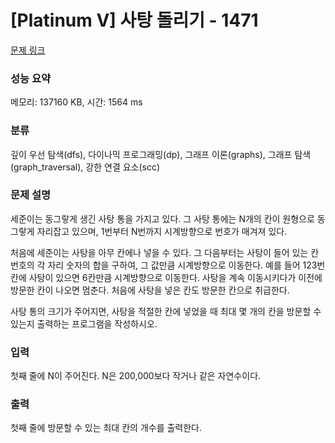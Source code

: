 # [Platinum V] 사탕 돌리기 - 1471 

[문제 링크](https://www.acmicpc.net/problem/1471) 

### 성능 요약

메모리: 137160 KB, 시간: 1564 ms

### 분류

깊이 우선 탐색(dfs), 다이나믹 프로그래밍(dp), 그래프 이론(graphs), 그래프 탐색(graph_traversal), 강한 연결 요소(scc)

### 문제 설명

<p>세준이는 동그랗게 생긴 사탕 통을 가지고 있다. 그 사탕 통에는 N개의 칸이 원형으로 동그랗게 자리잡고 있으며, 1번부터 N번까지 시계방향으로 번호가 매겨져 있다.</p>

<p>처음에 세준이는 사탕을 아무 칸에나 넣을 수 있다. 그 다음부터는 사탕이 들어 있는 칸 번호의 각 자리 숫자의 합을 구하여, 그 값만큼 시계방향으로 이동한다. 예를 들어 123번 칸에 사탕이 있으면 6칸만큼 시계방향으로 이동한다. 사탕을 계속 이동시키다가 이전에 방문한 칸이 나오면 멈춘다. 처음에 사탕을 넣은 칸도 방문한 칸으로 취급한다.</p>

<p>사탕 통의 크기가 주어지면, 사탕을 적절한 칸에 넣었을 때 최대 몇 개의 칸을 방문할 수 있는지 출력하는 프로그램을 작성하시오.</p>

### 입력 

 <p>첫째 줄에 N이 주어진다. N은 200,000보다 작거나 같은 자연수이다.</p>

### 출력 

 <p>첫째 줄에 방문할 수 있는 최대 칸의 개수를 출력한다.</p>

